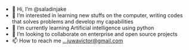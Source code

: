 - 👋 Hi, I’m @saladinjake
- 👀 I’m interested in learning new stuffs on the computer, writing codes that solves problems and develop my capabilities
- 🌱 I’m currently learning Artificial intelligence using python 
- 💞️ I’m looking to collaborate on enterprise and open source projects
- 📫 How to reach me ...juwavictor@gmail.com

<!---
saladinjake/saladinjake is a ✨ special ✨ repository because its `README.md` (this file) appears on your GitHub profile.
You can click the Preview link to take a look at your changes.
--->
